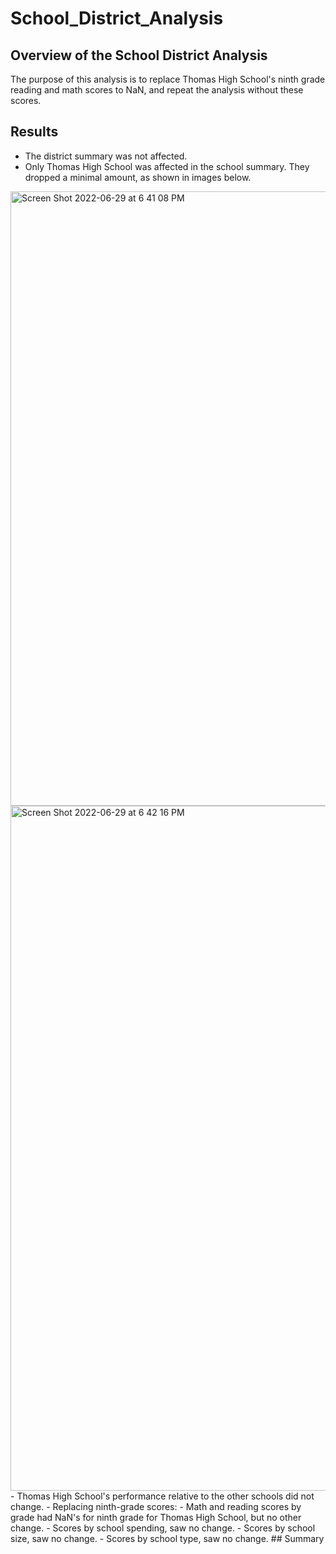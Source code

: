 # School_District_Analysis
## Overview of the School District Analysis
The purpose of this analysis is to replace Thomas High School's ninth grade reading and math scores to NaN, and repeat the analysis without these scores.
## Results
  - The district summary was not affected.
  - Only Thomas High School was affected in the school summary. They dropped a minimal amount, as shown in images below.
  <img width="983" alt="Screen Shot 2022-06-29 at 6 41 08 PM" src="https://user-images.githubusercontent.com/106006911/176563894-9cd2e483-847f-4307-805a-9b99a4a9932d.png">
  <img width="1096" alt="Screen Shot 2022-06-29 at 6 42 16 PM" src="https://user-images.githubusercontent.com/106006911/176563914-a537e58a-2375-432a-ac13-05fbc062a6a3.png">
  - Thomas High School's performance relative to the other schools did not change.
  - Replacing ninth-grade scores:
    - Math and reading scores by grade had NaN's for ninth grade for Thomas High School, but no other change.
    - Scores by school spending, saw no change.
    - Scores by school size, saw no change.
    - Scores by school type, saw no change.
## Summary
